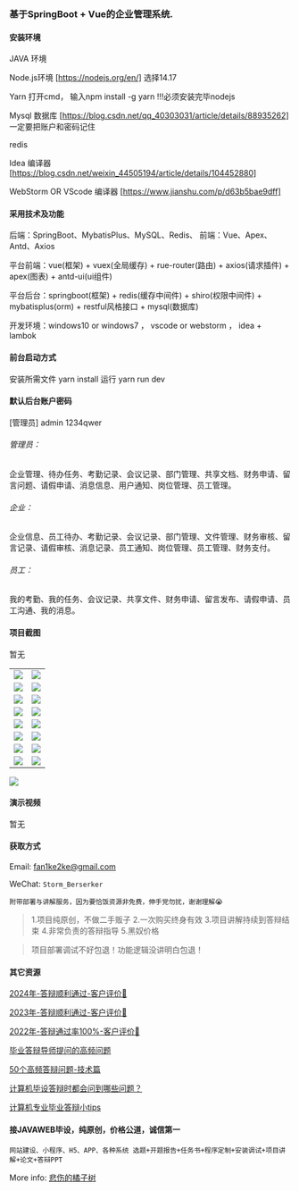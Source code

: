 ### 基于SpringBoot + Vue的企业管理系统.

#### 安装环境

JAVA 环境 

Node.js环境 [https://nodejs.org/en/] 选择14.17

Yarn 打开cmd， 输入npm install -g yarn !!!必须安装完毕nodejs

Mysql 数据库 [https://blog.csdn.net/qq_40303031/article/details/88935262] 一定要把账户和密码记住

redis

Idea 编译器 [https://blog.csdn.net/weixin_44505194/article/details/104452880]

WebStorm OR VScode 编译器 [https://www.jianshu.com/p/d63b5bae9dff]

#### 采用技术及功能

后端：SpringBoot、MybatisPlus、MySQL、Redis、
前端：Vue、Apex、Antd、Axios

平台前端：vue(框架) + vuex(全局缓存) + rue-router(路由) + axios(请求插件) + apex(图表)  + antd-ui(ui组件)

平台后台：springboot(框架) + redis(缓存中间件) + shiro(权限中间件) + mybatisplus(orm) + restful风格接口 + mysql(数据库)

开发环境：windows10 or windows7 ， vscode or webstorm ， idea + lambok


#### 前台启动方式
安装所需文件 yarn install 
运行 yarn run dev

#### 默认后台账户密码
[管理员]
admin
1234qwer

###### 管理员：
企业管理、待办任务、考勤记录、会议记录、部门管理、共享文档、财务申请、留言问题、请假申请、消息信息、用户通知、岗位管理、员工管理。

###### 企业：
企业信息、员工待办、考勤记录、会议记录、部门管理、文件管理、财务审核、留言记录、请假审核、消息记录、员工通知、岗位管理、员工管理、财务支付。

###### 员工：
我的考勤、我的任务、会议记录、共享文件、财务申请、留言发布、请假申请、员工沟通、我的消息。

#### 项目截图
暂无

|  |  |
|---------------------|---------------------|
| ![](https://fank-bucket-oss.oss-cn-beijing.aliyuncs.com/img/14c753fa-69f4-42c3-b430-1cf15fca2da1.png) | ![](https://fank-bucket-oss.oss-cn-beijing.aliyuncs.com/img/c0f96ed5-610b-4bc9-b30e-12028019e04e.png) |
| ![](https://fank-bucket-oss.oss-cn-beijing.aliyuncs.com/img/5ef01542-7d3e-4ce5-845a-d98efcbaee7a.png) | ![](https://fank-bucket-oss.oss-cn-beijing.aliyuncs.com/img/bdc965b1-36fe-40f9-9e9c-fca2418aad3b.png) |
| ![](https://fank-bucket-oss.oss-cn-beijing.aliyuncs.com/img/2ed78898-7d8b-4907-bdfa-fc51f4adddbd.png) | ![](https://fank-bucket-oss.oss-cn-beijing.aliyuncs.com/img/b1cf3b1b-79e0-4975-926f-a94d45a0b236.png) |
| ![](https://fank-bucket-oss.oss-cn-beijing.aliyuncs.com/img/2e48c3f9-6d86-4e93-8433-ed9ada7407a0.png) | ![](https://fank-bucket-oss.oss-cn-beijing.aliyuncs.com/img/48224723-f251-4c82-8df1-b23117d687c9.png) |
| ![](https://fank-bucket-oss.oss-cn-beijing.aliyuncs.com/img/0b5d2080-abd7-4dd7-a0a4-09d6966c1e4e.png) | ![](https://fank-bucket-oss.oss-cn-beijing.aliyuncs.com/img/1073f6c3-8b59-44ee-aa7f-eeef3e347412.png) |
| ![](https://fank-bucket-oss.oss-cn-beijing.aliyuncs.com/img/fea39d07-6afc-4112-9185-221f41c6ba24.png) | ![](https://fank-bucket-oss.oss-cn-beijing.aliyuncs.com/img/527b42f9-3e65-4881-a967-03256f36fc27.png) |
| ![](https://fank-bucket-oss.oss-cn-beijing.aliyuncs.com/img/fde6e4af-3ed4-407a-868f-cbbec7476c26.png) | ![](https://fank-bucket-oss.oss-cn-beijing.aliyuncs.com/img/75eafcf2-77a3-433a-a9e0-08c280693dc8.png) |
| ![](https://fank-bucket-oss.oss-cn-beijing.aliyuncs.com/img/e1db2d62-ff1e-4617-9609-c0218c26ee15.png) | ![](https://fank-bucket-oss.oss-cn-beijing.aliyuncs.com/img/44a1a514-0759-4a4e-8981-fcd26ff8c4de.png) |

![](https://fank-bucket-oss.oss-cn-beijing.aliyuncs.com/work/936e9baf53eb9a217af4f89c616dc19.png)

#### 演示视频

暂无

#### 获取方式

Email: fan1ke2ke@gmail.com

WeChat: `Storm_Berserker`

`附带部署与讲解服务，因为要恰饭资源非免费，伸手党勿扰，谢谢理解😭`

> 1.项目纯原创，不做二手贩子 2.一次购买终身有效 3.项目讲解持续到答辩结束 4.非常负责的答辩指导 5.黑奴价格

> 项目部署调试不好包退！功能逻辑没讲明白包退！

#### 其它资源

[2024年-答辩顺利通过-客户评价👻](https://berserker287.github.io/2024/06/06/2024%E5%B9%B4%E7%AD%94%E8%BE%A9%E9%A1%BA%E5%88%A9%E9%80%9A%E8%BF%87/)

[2023年-答辩顺利通过-客户评价🐢](https://berserker287.github.io/2023/06/14/2023%E5%B9%B4%E7%AD%94%E8%BE%A9%E9%A1%BA%E5%88%A9%E9%80%9A%E8%BF%87/)

[2022年-答辩通过率100%-客户评价🐣](https://berserker287.github.io/2022/05/25/%E9%A1%B9%E7%9B%AE%E4%BA%A4%E6%98%93%E8%AE%B0%E5%BD%95/)

[毕业答辩导师提问的高频问题](https://berserker287.github.io/2023/06/13/%E6%AF%95%E4%B8%9A%E7%AD%94%E8%BE%A9%E5%AF%BC%E5%B8%88%E6%8F%90%E9%97%AE%E7%9A%84%E9%AB%98%E9%A2%91%E9%97%AE%E9%A2%98/)

[50个高频答辩问题-技术篇](https://berserker287.github.io/2023/06/13/50%E4%B8%AA%E9%AB%98%E9%A2%91%E7%AD%94%E8%BE%A9%E9%97%AE%E9%A2%98-%E6%8A%80%E6%9C%AF%E7%AF%87/)

[计算机毕设答辩时都会问到哪些问题？](https://www.zhihu.com/question/31020988)

[计算机专业毕业答辩小tips](https://zhuanlan.zhihu.com/p/145911029)

#### 接JAVAWEB毕设，纯原创，价格公道，诚信第一

`网站建设、小程序、H5、APP、各种系统 选题+开题报告+任务书+程序定制+安装调试+项目讲解+论文+答辩PPT`

More info: [悲伤的橘子树](https://berserker287.github.io/)
